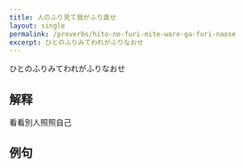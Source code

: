 ```yaml
---
title: 人のふり見て我がふり直せ
layout: single
permalink: /proverbs/hito-no-furi-mite-ware-ga-furi-naose
excerpt: ひとのふりみてわれがふりなおせ
---
```


ひとのふりみてわれがふりなおせ

## 解释

看看別人照照自己

## 例句

